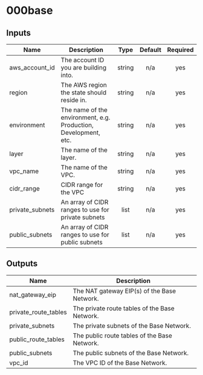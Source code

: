 # 000base

## Inputs

| Name | Description | Type | Default | Required |
|------|-------------|:----:|:-----:|:-----:|
| aws\_account\_id | The account ID you are building into. | string | n/a | yes |
| region | The AWS region the state should reside in. | string | n/a | yes |
| environment | The name of the environment, e.g. Production, Development, etc. | string | n/a | yes |
| layer | The name of the layer. | string | n/a | yes |
| vpc\_name | The name of the VPC. | string | n/a | yes |
| cidr\_range | CIDR range for the VPC | string | n/a | yes |
| private\_subnets | An array of CIDR ranges to use for private subnets | list | n/a | yes |
| public\_subnets | An array of CIDR ranges to use for public subnets | list | n/a | yes |

## Outputs

| Name | Description |
|------|-------------|
| nat\_gateway\_eip | The NAT gateway EIP(s) of the Base Network. |
| private\_route\_tables | The private route tables of the Base Network. |
| private\_subnets | The private subnets of the Base Network. |
| public\_route\_tables | The public route tables of the Base Network. |
| public\_subnets | The public subnets of the Base Network. |
| vpc\_id | The VPC ID of the Base Network. |
